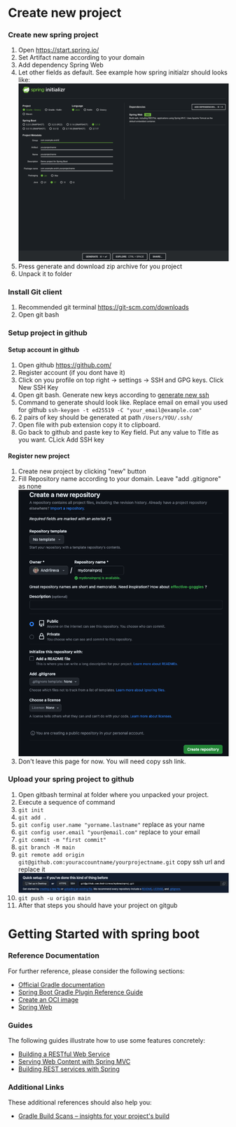 # Create new project

### Create new spring project
1. Open https://start.spring.io/ 
2. Set Artifact name according to your domain
3. Add dependency Spring Web
4. Let other fields as default. See example how spring initialzr should looks like:
   ![img.png](imgs/spring_initializr.png)
5. Press generate and download zip archive for you project
6. Unpack it to folder

### Install Git client
1. Recommended git terminal https://git-scm.com/downloads
2. Open git bash

### Setup project in github
#### Setup account in github
1. Open github https://github.com/
2. Register account (if you dont have it)
3. Click on you profile on top right -> settings -> SSH and GPG keys. Click New SSH Key
4. Open git bash. Generate new keys according to [generate new ssh](https://docs.github.com/en/authentication/connecting-to-github-with-ssh/generating-a-new-ssh-key-and-adding-it-to-the-ssh-agent)
5. Command to generate should look like. Replace email on email you used for github
   `ssh-keygen -t ed25519 -C "your_email@example.com"`
6. 2 pairs of key should be generated at path `/Users/YOU/.ssh/`
7. Open file with pub extension copy it to clipboard. 
8. Go back to github and paste key to Key field. Put any value to Title as you want. CLick Add SSH key

#### Register new project
1. Create new project by clicking "new" button
2. Fill Repository name according to your domain. Leave "add .gitignore" as none
![img.png](imgs/github_img.png)  
3. Don't leave this page for now. You will need copy ssh link.

### Upload your spring project to github
1. Open gitbash terminal at folder where you unpacked your project.
2. Execute a sequence of command
3. `git init`
4. `git add .`
5. `git config user.name "yorname.lastname"` replace as your name
6. `git config user.email "your@email.com"` replace to your email
7. `git commit -m "first commit"`
8. `git branch -M main`
9. `git remote add origin git@github.com:youraccountname/yourprojectname.git` copy ssh url and replace it
![img.png](imgs/ssh_url.png)
10. `git push -u origin main`
11. After that steps you should have your project on gitgub

# Getting Started with spring boot

### Reference Documentation
For further reference, please consider the following sections:

* [Official Gradle documentation](https://docs.gradle.org)
* [Spring Boot Gradle Plugin Reference Guide](https://docs.spring.io/spring-boot/docs/3.1.5/gradle-plugin/reference/html/)
* [Create an OCI image](https://docs.spring.io/spring-boot/docs/3.1.5/gradle-plugin/reference/html/#build-image)
* [Spring Web](https://docs.spring.io/spring-boot/docs/3.1.5/reference/htmlsingle/index.html#web)

### Guides
The following guides illustrate how to use some features concretely:

* [Building a RESTful Web Service](https://spring.io/guides/gs/rest-service/)
* [Serving Web Content with Spring MVC](https://spring.io/guides/gs/serving-web-content/)
* [Building REST services with Spring](https://spring.io/guides/tutorials/rest/)

### Additional Links
These additional references should also help you:

* [Gradle Build Scans – insights for your project's build](https://scans.gradle.com#gradle)